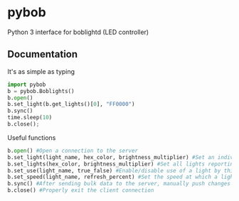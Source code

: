 pybob
=====

Python 3 interface for boblightd (LED controller)

Documentation
-------------
It's as simple as typing 
```python
import pybob
b = pybob.Boblights()
b.open()
b.set_light(b.get_lights()[0], "FF0000")
b.sync()
time.sleep(10)
b.close();
```

Useful functions
```python
b.open() #Open a connection to the server
b.set_light(light_name, hex_color, brightness_multiplier) #Set an individual light to a specified color
b.set_lights(hex_color, brightness_multiplier) #Set all lights reporting by the server to a specified color
b.set_use(light_name, true_false) #Enable/disable use of a light by this particular client, useful when running two or more clients
b.set_speed(light_name, refresh_percent) #Set the speed at which a light changes color
b.sync() #After sending bulk data to the server, manually push changes to the lights
b.close() #Properly exit the client connection
```
